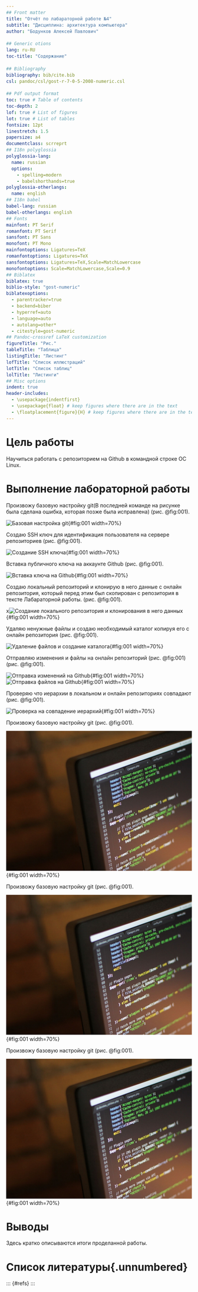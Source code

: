 ```yaml
---
## Front matter
title: "Отчёт по лабараторной работе №4"
subtitle: "Дисциплина: архитектура компьютера"
author: "Бодунков Алексей Павлович"

## Generic otions
lang: ru-RU
toc-title: "Содержание"

## Bibliography
bibliography: bib/cite.bib
csl: pandoc/csl/gost-r-7-0-5-2008-numeric.csl

## Pdf output format
toc: true # Table of contents
toc-depth: 2
lof: true # List of figures
lot: true # List of tables
fontsize: 12pt
linestretch: 1.5
papersize: a4
documentclass: scrreprt
## I18n polyglossia
polyglossia-lang:
  name: russian
  options:
	- spelling=modern
	- babelshorthands=true
polyglossia-otherlangs:
  name: english
## I18n babel
babel-lang: russian
babel-otherlangs: english
## Fonts
mainfont: PT Serif
romanfont: PT Serif
sansfont: PT Sans
monofont: PT Mono
mainfontoptions: Ligatures=TeX
romanfontoptions: Ligatures=TeX
sansfontoptions: Ligatures=TeX,Scale=MatchLowercase
monofontoptions: Scale=MatchLowercase,Scale=0.9
## Biblatex
biblatex: true
biblio-style: "gost-numeric"
biblatexoptions:
  - parentracker=true
  - backend=biber
  - hyperref=auto
  - language=auto
  - autolang=other*
  - citestyle=gost-numeric
## Pandoc-crossref LaTeX customization
figureTitle: "Рис."
tableTitle: "Таблица"
listingTitle: "Листинг"
lofTitle: "Список иллюстраций"
lotTitle: "Список таблиц"
lolTitle: "Листинги"
## Misc options
indent: true
header-includes:
  - \usepackage{indentfirst}
  - \usepackage{float} # keep figures where there are in the text
  - \floatplacement{figure}{H} # keep figures where there are in the text
---
```


# Цель работы

Научиться работать с репозиторием на Github в командной строке ОС Linux. 

# Выполнение лабораторной работы

Произвожу базовую настройку git(В последней команде на рисунке была сделана ошибка, которая позже была исправлена) (рис. @fig:001).

![Базовая настройка git](image/1.jpg){#fig:001 width=70%}

Создаю SSH ключ для идентификация пользователя на сервере репозиториев (рис. @fig:001).

![Создание SSH ключа](image/2.jpg){#fig:001 width=70%}

Вставка публичного ключа на аккаунте Github (рис. @fig:001).

![Вставка ключа на Github](image/3.jpg){#fig:001 width=70%}

Создаю локальный репозиторий и клонирую в него данные с онлайн репозитория, который перед этим был скопирован с репозитория в тексте Лабараторной работы. (рис. @fig:001).

х![Создание локального репозитория и клонирования в него данных](image/4.jpg){#fig:001 width=70%}

Удаляю ненужные файлы и создаю необходимый каталог копируя его с онлайн репозитория (рис. @fig:001).

![Удаление файлов и создание каталога](image/5.jpg){#fig:001 width=70%}

Отправляю изменения и файлы на онлайн репозиторий (рис. @fig:001) (рис. @fig:001).

![Отправка изменений на Github](image/6.jpg){#fig:001 width=70%}
![Отправка файлов на Github](image/7.jpg){#fig:001 width=70%}

Проверяю что иерархии в локальном и онлайн репозиториях совпадают (рис. @fig:001).

![Проверка на совпадение иерархий](image/8.jpg){#fig:001 width=70%}

Произвожу базовую настройку git (рис. @fig:001).

![Название рисунка](image/placeimg_800_600_tech.jpg){#fig:001 width=70%}

Произвожу базовую настройку git (рис. @fig:001).

![Название рисунка](image/placeimg_800_600_tech.jpg){#fig:001 width=70%}

Произвожу базовую настройку git (рис. @fig:001).

![Название рисунка](image/placeimg_800_600_tech.jpg){#fig:001 width=70%}

# Выводы

Здесь кратко описываются итоги проделанной работы.

# Список литературы{.unnumbered}

::: {#refs}
:::
